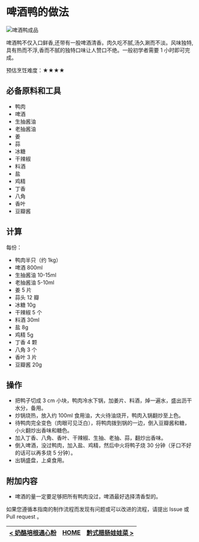# 啤酒鸭的做法

![啤酒鸭成品](./啤酒鸭.jpg)

啤酒鸭不仅入口鲜香,还带有一股啤酒清香。肉久吃不腻,汤久涮而不淡。风味独特,具有热而不浮,香而不腻的独特口味让人赞口不绝。一般初学者需要 1 小时即可完成。

预估烹饪难度：★★★★

## 必备原料和工具

- 鸭肉
- 啤酒
- 生抽酱油
- 老抽酱油
- 姜
- 蒜
- 冰糖
- 干辣椒
- 料酒
- 盐
- 鸡精
- 丁香
- 八角
- 香叶
- 豆瓣酱

## 计算

每份：

- 鸭肉半只（约 1kg）
- 啤酒 800ml
- 生抽酱油 10-15ml
- 老抽酱油 5-10ml
- 姜 5 片
- 蒜头 12 瓣
- 冰糖 10g
- 干辣椒 5 个
- 料酒 30ml
- 盐 8g
- 鸡精 5g
- 丁香 4 颗
- 八角 3 个
- 香叶 3 片
- 豆瓣酱 20g

## 操作

- 把鸭子切成 3 cm 小块，鸭肉冷水下锅，加姜片、料酒，焯一遍水，盛出沥干水分，备用。
- 炒锅烧热，放入约 100ml 食用油，大火待油烧开，鸭肉入锅翻炒至上色。
- 待鸭肉完全变色（肉眼可见泛白），将鸭肉拨到锅的一边，倒入豆瓣酱和糖，小火翻炒出香味和糖色。
- 加入丁香、八角、香叶、干辣椒、生抽、老抽、蒜，翻炒出香味。
- 倒入啤酒，没过鸭肉，加入盐、鸡精，然后中火将鸭子烧 30 分钟（牙口不好的话可以再多烧 5 分钟）。
- 出锅盛盘，上桌食用。

## 附加内容

- 啤酒的量一定要足够把所有鸭肉没过，啤酒最好选择清香型的。

如果您遵循本指南的制作流程而发现有问题或可以改进的流程，请提出 Issue 或 Pull request 。

| [< 奶酪培根通心粉](../奶酪培根通心粉/奶酪培根通心粉.md) | [HOME](../../../README.md) | [黔式腊肠娃娃菜 >](../黔式腊肠娃娃菜/黔式腊肠娃娃菜.md) |
| ---------------------------------- | -------------------------- | ---------------------------------- |
